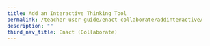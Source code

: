 ```yaml
---
title: Add an Interactive Thinking Tool
permalink: /teacher-user-guide/enact-collaborate/addinteractive/
description: ""
third_nav_title: Enact (Collaborate)
---
```

